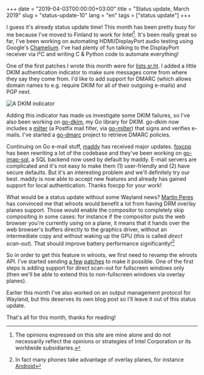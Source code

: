 +++
date = "2019-04-03T00:00:00+03:00"
title = "Status update, March 2019"
slug = "status-update-10"
lang = "en"
tags = ["status update"]
+++

I guess it's already status update time! This month has been pretty busy for me
because I've moved to Finland to work for Intel[^1]. It's been really great so
far, I've been working on automating HDMI/DisplayPort audio testing using
Google's [Chamelium]. I've had plenty of fun talking to the DisplayPort receiver
via I²C and writing C & Python code to automate everything!

One of the first patches I wrote this month were for [lists.sr.ht]. I added a
little DKIM authentication indicator to make sure messages come from where they
say they come from. I'd like to add support for DMARC (which allows domain names
to e.g. require DKIM for all of their outgoing e-mails) and PGP next.

![A DKIM indicator](https://sr.ht/5SX9.png)

Adding this indicator has made us investigate some DKIM failures, so I've also
been working on [go-dkim], my Go library for DKIM. go-dkim now includes a
[milter] (a Postfix mail filter, via [go-milter]) that signs and verifies
e-mails. I've started a [go-dmarc] project to retrieve DMARC policies.

Continuing on Go e-mail stuff, [maddy] has received major updates. [foxcpp] has
been rewriting a lot of the codebase and they've been working on [go-imap-sql],
a SQL backend now used by default by maddy. E-mail servers are complicated and
it's not easy to make them (1) user-friendly and (2) have secure defaults. But
it's an interesting problem and we'll definitely try our best. maddy is now able
to accept new features and already has gained support for local authentication.
Thanks foxcpp for your work!

What would be a status update without some Wayland news? [Martin Peres] has
convinced me that wlroots would benefit a lot from having DRM overlay planes
support. Those would enable the compositor to completely skip compositing in
some cases: for instance if the compositor puts the web browser you're currently
using on a plane, it means that it hands over the web browser's buffers directly
to the graphics driver, without an intermediate copy and without waking up the
GPU (this is called _direct scan-out_). That should improve battery performance
significantly![^2]

So in order to get this feature in wlroots, we first need to revamp the wlroots
API. I've started sending [a few][wlroots-direct-scanout]
[patches][wlroots-format-set] to make it possible. One of the first steps is
adding support for direct scan-out for fullscreen windows only (then we'll be
able to extend this to non-fullscreen windows via overlay planes).

Earlier this month I've also worked on an output management protocol for
Wayland, but this deserves its own blog post so I'll leave it out of this
status update.

That's all for this month, thanks for reading!

[Chamelium]: https://www.chromium.org/chromium-os/testing/chamelium
[lists.sr.ht]: https://lists.sr.ht
[maddy]: https://github.com/emersion/maddy
[go-dkim]: https://github.com/emersion/go-dkim
[go-dmarc]: https://github.com/emersion/go-dmarc
[milter]: https://en.wikipedia.org/wiki/Milter
[go-milter]: https://github.com/emersion/go-milter
[go-message-next]: https://github.com/emersion/go-message/tree/next
[wlroots-format-set]: https://github.com/swaywm/wlroots/pull/1642
[wlroots-direct-scanout]: https://github.com/swaywm/wlroots/pull/1641
[foxcpp]: https://github.com/foxcpp
[go-imap-sql]: https://github.com/foxcpp/go-imap-sql
[Martin Peres]: http://phd.mupuf.org/
[^1]: The opinions expressed on this site are mine alone and do not necessarily reflect the opinions or strategies of Intel Corporation or its worldwide subsidiaries.
[^2]: In fact many phones take advantage of overlay planes, for instance [Android](https://source.android.com/devices/graphics/arch-sf-hwc#hwc)
